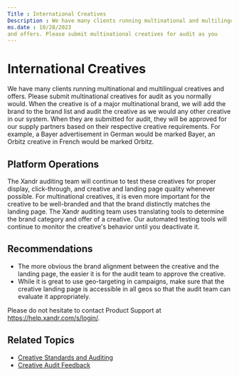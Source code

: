 ```yaml
---
Title : International Creatives
Description : We have many clients running multinational and multilingual creatives
ms.date : 10/28/2023
and offers. Please submit multinational creatives for audit as you
---
```



# International Creatives



We have many clients running multinational and multilingual creatives
and offers. Please submit multinational creatives for audit as you
normally would. When the creative is of a major multinational brand, we
will add the brand to the brand list and audit the creative as we would
any other creative in our system. When they are submitted for audit,
they will be approved for our supply partners based on their respective
creative requirements. For example, a Bayer advertisement in German
would be marked Bayer, an Orbitz creative in French would be marked
Orbitz. 



## Platform Operations

The Xandr auditing team will continue to test
these creatives for proper display, click-through, and creative and
landing page quality whenever possible. For multinational creatives, it
is even more important for the creative to be well-branded and that the
brand distinctly matches the landing page. The
Xandr auditing team uses translating tools to
determine the brand category and offer of a creative. Our automated
testing tools will continue to monitor the creative's behavior until you
deactivate it.





## Recommendations

- The more obvious the brand alignment between the creative and the
  landing page, the easier it is for the audit team to approve the
  creative.
- While it is great to use geo-targeting in campaigns, make sure that
  the creative landing page is accessible in all geos so that the audit
  team can evaluate it appropriately.

Please do not hesitate to contact Product Support at 
<a href="https://help.xandr.com/s/login/" class="xref"
target="_blank">https://help.xandr.com/s/login/</a>.




## Related Topics

- <a
  href="creative-standards-and-auditing.md"
  class="xref" target="_blank">Creative Standards and Auditing</a>
- <a
  href="creative-audit-feedback.md"
  class="xref" target="_blank">Creative Audit Feedback</a>






